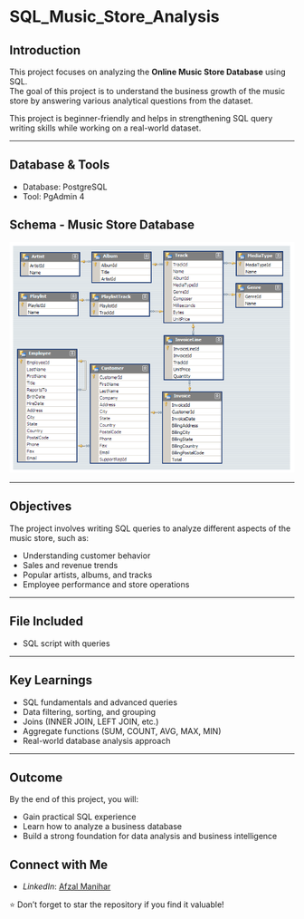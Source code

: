 # SQL_Music_Store_Analysis

## Introduction
This project focuses on analyzing the **Online Music Store Database** using SQL.  
The goal of this project is to understand the business growth of the music store by answering various analytical questions from the dataset.  

This project is beginner-friendly and helps in strengthening SQL query writing skills while working on a real-world dataset.  

---

## Database & Tools
- Database: PostgreSQL  
- Tool: PgAdmin 4  
## Schema - Music Store Database  
<img src="https://github.com/AfzalManihar/SQL_Music_Store_Analysis/raw/main/MusicDatabaseSchema.png" 
alt="Music Store Schema"/>

---

## Objectives
The project involves writing SQL queries to analyze different aspects of the music store, such as:
- Understanding customer behavior  
- Sales and revenue trends  
- Popular artists, albums, and tracks  
- Employee performance and store operations  

---

## File Included
- SQL script with queries  
 ---

## Key Learnings
- SQL fundamentals and advanced queries  
- Data filtering, sorting, and grouping  
- Joins (INNER JOIN, LEFT JOIN, etc.)  
- Aggregate functions (SUM, COUNT, AVG, MAX, MIN)  
- Real-world database analysis approach  

---

## Outcome
By the end of this project, you will:
- Gain practical SQL experience  
- Learn how to analyze a business database  
- Build a strong foundation for data analysis and business intelligence


## Connect with Me

-  *LinkedIn*: [Afzal Manihar](https://www.linkedin.com/in/afzal-manihar-bb0183308)

⭐ Don’t forget to star the repository if you find it valuable!


